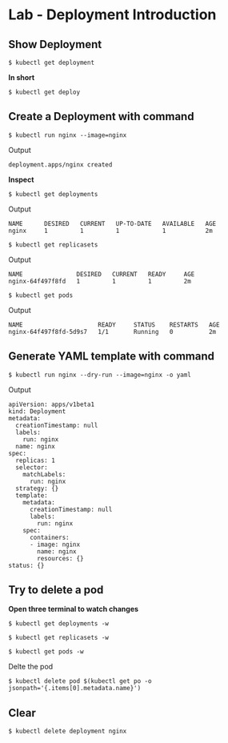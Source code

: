 # Lab - Deployment Introduction

## Show Deployment

```
$ kubectl get deployment
```

__In short__

```
$ kubectl get deploy
```

## Create a Deployment with command

```
$ kubectl run nginx --image=nginx
```

Output

```
deployment.apps/nginx created
```

__Inspect__

```
$ kubectl get deployments
```

Output

```
NAME      DESIRED   CURRENT   UP-TO-DATE   AVAILABLE   AGE
nginx     1         1         1            1           2m
```

```
$ kubectl get replicasets
```

Output

```
NAME               DESIRED   CURRENT   READY     AGE
nginx-64f497f8fd   1         1         1         2m
```

```
$ kubectl get pods
```

Output

```
NAME                     READY     STATUS    RESTARTS   AGE
nginx-64f497f8fd-5d9s7   1/1       Running   0          2m
```

## Generate YAML template with command

```
$ kubectl run nginx --dry-run --image=nginx -o yaml
```

Output

```
apiVersion: apps/v1beta1
kind: Deployment
metadata:
  creationTimestamp: null
  labels:
    run: nginx
  name: nginx
spec:
  replicas: 1
  selector:
    matchLabels:
      run: nginx
  strategy: {}
  template:
    metadata:
      creationTimestamp: null
      labels:
        run: nginx
    spec:
      containers:
      - image: nginx
        name: nginx
        resources: {}
status: {}
```

## Try to delete a pod

__Open three terminal to watch changes__

```
$ kubectl get deployments -w
```

```
$ kubectl get replicasets -w
```

```
$ kubectl get pods -w
```

Delte the pod

```
$ kubectl delete pod $(kubectl get po -o jsonpath='{.items[0].metadata.name}')
```

## Clear

```
$ kubectl delete deployment nginx
```
